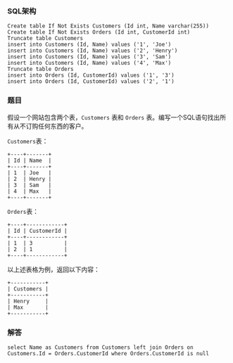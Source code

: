 ### SQL架构
```
Create table If Not Exists Customers (Id int, Name varchar(255))
Create table If Not Exists Orders (Id int, CustomerId int)
Truncate table Customers
insert into Customers (Id, Name) values ('1', 'Joe')
insert into Customers (Id, Name) values ('2', 'Henry')
insert into Customers (Id, Name) values ('3', 'Sam')
insert into Customers (Id, Name) values ('4', 'Max')
Truncate table Orders
insert into Orders (Id, CustomerId) values ('1', '3')
insert into Orders (Id, CustomerId) values ('2', '1')
```
### 题目
假设一个网站包含两个表，`Customers` 表和 `Orders` 表。编写一个SQL语句找出所有从不订购任何东西的客户。

`Customers`表：
```
+----+-------+
| Id | Name  |
+----+-------+
| 1  | Joe   |
| 2  | Henry |
| 3  | Sam   |
| 4  | Max   |
+----+-------+
```
`Orders`表：
```
+----+------------+
| Id | CustomerId |
+----+------------+
| 1  | 3          |
| 2  | 1          |
+----+------------+
```
以上述表格为例，返回以下内容：
```
+-----------+
| Customers |
+-----------+
| Henry     |
| Max       |
+-----------+
```
### 解答
```
select Name as Customers from Customers left join Orders on Customers.Id = Orders.CustomerId where Orders.CustomerId is null
```
